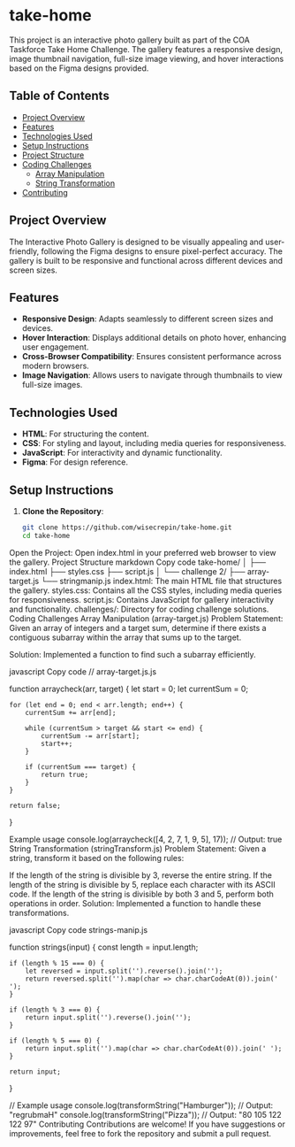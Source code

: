 # take-home

This project is an interactive photo gallery built as part of the COA Taskforce Take Home Challenge. The gallery features a responsive design, image thumbnail navigation, full-size image viewing, and hover interactions based on the Figma designs provided.

## Table of Contents

- [Project Overview](#project-overview)
- [Features](#features)
- [Technologies Used](#technologies-used)
- [Setup Instructions](#setup-instructions)
- [Project Structure](#project-structure)
- [Coding Challenges](#coding-challenges)
  - [Array Manipulation](#array-manipulation-arraymapjs)
  - [String Transformation](#string-transformation-stringtransformjs)
- [Contributing](#contributing)


## Project Overview

The Interactive Photo Gallery is designed to be visually appealing and user-friendly, following the Figma designs to ensure pixel-perfect accuracy. The gallery is built to be responsive and functional across different devices and screen sizes.

## Features

- **Responsive Design**: Adapts seamlessly to different screen sizes and devices.
- **Hover Interaction**: Displays additional details on photo hover, enhancing user engagement.
- **Cross-Browser Compatibility**: Ensures consistent performance across modern browsers.
- **Image Navigation**: Allows users to navigate through thumbnails to view full-size images.

## Technologies Used

- **HTML**: For structuring the content.
- **CSS**: For styling and layout, including media queries for responsiveness.
- **JavaScript**: For interactivity and dynamic functionality.
- **Figma**: For design reference.

## Setup Instructions

1. **Clone the Repository**:
   ```sh
   git clone https://github.com/wisecrepin/take-home.git
   cd take-home
Open the Project:
Open index.html in your preferred web browser to view the gallery.
Project Structure
markdown
Copy code
take-home/
│
├── index.html
├── styles.css
├── script.js
│
└── challenge 2/
    ├── array-target.js
    └── stringmanip.js
index.html: The main HTML file that structures the gallery.
styles.css: Contains all the CSS styles, including media queries for responsiveness.
script.js: Contains JavaScript for gallery interactivity and functionality.
challenges/: Directory for coding challenge solutions.
Coding Challenges
Array Manipulation (array-target.js)
Problem Statement: Given an array of integers and a target sum, determine if there exists a contiguous subarray within the array that sums up to the target.

Solution: Implemented a function to find such a subarray efficiently.

javascript
Copy code
// array-target.js.js

function arraycheck(arr, target) {
    let start = 0;
    let currentSum = 0;
    
    for (let end = 0; end < arr.length; end++) {
        currentSum += arr[end];
        
        while (currentSum > target && start <= end) {
            currentSum -= arr[start];
            start++;
        }
        
        if (currentSum === target) {
            return true;
        }
    }
    
    return false;
}

Example usage
console.log(arraycheck([4, 2, 7, 1, 9, 5], 17)); // Output: true
String Transformation (stringTransform.js)
Problem Statement: Given a string, transform it based on the following rules:

If the length of the string is divisible by 3, reverse the entire string.
If the length of the string is divisible by 5, replace each character with its ASCII code.
If the length of the string is divisible by both 3 and 5, perform both operations in order.
Solution: Implemented a function to handle these transformations.

javascript
Copy code strings-manip.js

function strings(input) {
    const length = input.length;

    if (length % 15 === 0) {
        let reversed = input.split('').reverse().join('');
        return reversed.split('').map(char => char.charCodeAt(0)).join(' ');
    }

    if (length % 3 === 0) {
        return input.split('').reverse().join('');
    }

    if (length % 5 === 0) {
        return input.split('').map(char => char.charCodeAt(0)).join(' ');
    }

    return input;
}

// Example usage
console.log(transformString("Hamburger")); // Output: "regrubmaH"
console.log(transformString("Pizza")); // Output: "80 105 122 122 97"
Contributing
Contributions are welcome! If you have suggestions or improvements, feel free to fork the repository and submit a pull request.






